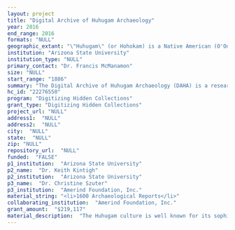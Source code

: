 ```yaml
--- 
layout: project 
title: "Digital Archive of Huhugam Archaeology"
year: 2016
end_range: 2016
formats: "NULL"
geographic_extant: "\"Huhugam\" (or Hohokam) is a Native American (O'Odham) term archaeologists have long applied to the prehispanic culture and people of central and southern Arizona, and northern Mexico, especially along the Salt and Gila Rivers. The two largest Huhugam prehistoric settlements lie underneath the modern Phoenix and Tucson metropolitan areas."
institution: "Arizona State University"
institution_type: "NULL"
primary_contact: "Dr. Francis McManamon"
size: "NULL"
start_range: "1886"
summary: "The Digital Archive of Huhugam Archaeology (DAHA) is a research collection that will include digital copies of a large fraction of the major unpublished archaeological reports relating to the Huhugam (also known as Hohokam) of the American Southwest. Huhugam culture is notable for its enormous irrigation systems, large, sustainable towns, and market-based exchange of specialist-produced crafts. DAHA will be curated and made accessible through tDAR, an established disciplinary repository operated by Arizona State University. We will digitize and OCR the reports, upload them into tDAR, and document them with extensive metadata enhanced by applying Natural Language Processing tools. The result will be a corpus of approximately 1,600 reports (400,000 pages) all online, discoverable, and freely accessible through tDAR. We believe that this grant will enable transformative research that will advance our understanding of Huhugam society and illustrate an innovative path for future synthetic research on other archaeological areas and topics."
hc_id: "22276550"
program: "Digitizing Hidden Collections"
grant_type: "Digitizing Hidden Collections"
project_url: "NULL"
address1:  "NULL"
address2:  "NULL"
city:  "NULL"
state:  "NULL"
zip: "NULL"
repository_url:  "NULL"
funded:  "FALSE"
p1_institution:  "Arizona State University"
p2_name:  "Dr. Keith Kintigh"
p2_institution:  "Arizona State University"
p3_name:  "Dr. Christine Szuter"
p3_institution:  "Amerind Foundation, Inc."
material_string: "<li>1600 Archaeological Reports</li>"
collaborating_institution:  "Amerind Foundation, Inc."
grant_amount:  "$219,117"
material_description:  "The Huhugam culture is well known for its sophisticated social organization and sustainable adaptations to the desert. As sedentary, desert farmers, the Huhugam developed the largest and most complex prehistoric irrigation system in North America, with canals up to 30km in length. Early Huhugam agricultural settlements of surprising size and complexity date back to 1500 BC. By AD 300, the Huhugam had created large, canal-focused, sedentary communities, several of which were continuously inhabited for a millennium. The area now covered by metropolitan Phoenix sustained a Huhugam population of 30,000 to 60,000, one of the two largest prehispanic towns in what is now the United States. Archaeological excavations and site reports are one of the only ways of describing and exploring Huhugam history. The Digital Archive of Huhugam Archaeology will include digital copies of most major archaeological reports--deriving both from cultural resource management (CRM) and academic research projects--documenting substantial excavation, testing, and survey projects relating to the Huhugam culture. Most DAHA reports will be from CRM excavation projects conducted in urban areas and will include reports on large towns, smaller settlements, trails, canals, and resource extraction sites. Project personnel have received permission and letters of commitment to digitize reports and grey literature from 15 archaeology CRM firms that have worked on Huhugam sites. The Amerind Foundation Library and Archive holds 84 manuscripts and reports and 16 Amerind published books. The Arizona State University Library Archive holds the Frank Midvale Papers 1865-1972; Midvale was a pioneering archaeologist who worked in Arizona in the early 20th century. This scope will result in a comprehensive and coherent collection with tremendous potential for research and public programming."
---
```

